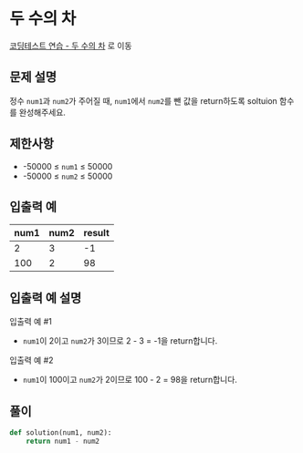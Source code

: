 # 두 수의 차

[코딩테스트 연습 - 두 수의 차][1] 로 이동

## 문제 설명

정수 `num1`과 `num2`가 주어질 때, `num1`에서 `num2`를 뺀 값을 return하도록 soltuion 함수를 완성해주세요.

## 제한사항

- -50000 ≤ `num1` ≤ 50000
- -50000 ≤ `num2` ≤ 50000

## 입출력 예

| num1 | num2 | result |
| ---- | ---- | ------ |
| 2    | 3    | -1     |
| 100  | 2    | 98     |

## 입출력 예 설명

입출력 예 #1

- `num1`이 2이고 `num2`가 3이므로 2 - 3 = -1을 return합니다.

입출력 예 #2

- `num1`이 100이고 `num2`가 2이므로 100 - 2 = 98을 return합니다.

## 풀이

```python
def solution(num1, num2):
    return num1 - num2
```

[1]: https://school.programmers.co.kr/learn/courses/30/lessons/120803
